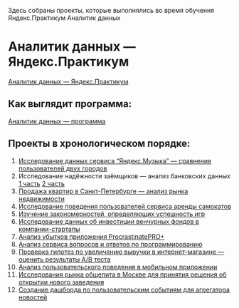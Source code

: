 Здесь собраны проекты, которые выполнялись во время обучения Яндекс.Практикум Аналитик данных

# Аналитик данных — Яндекс.Практикум
[Аналитик данных — Яндекс.Практикум](https://praktikum.yandex.ru/data-analyst/)


## Как выглядит программа:
[Аналитик данных — программа](https://code.s3.yandex.net/consult/programs/%D0%90%D0%BD%D0%B0%D0%BB%D0%B8%D1%82%D0%B8%D0%BA_%D0%B4%D0%B0%D0%BD%D0%BD%D1%8B%D1%85_%D0%BE%D1%82_%D0%AF%D0%BD%D0%B4%D0%B5%D0%BA%D1%81_%D0%9F%D1%80%D0%B0%D0%BA%D1%82%D0%B8%D0%BA%D1%83%D0%BC%D0%B0.pdf)


## Проекты в хронологическом порядке:

1. [Исследование данных сервиса “Яндекс.Музыка” — сравнение пользователей двух городов](https://github.com/PoleSpolkami/Projects-Yandex/blob/main/01%20Базовый%20Python/Яндекс.Музыка.ipynb)
2. Исследование надёжности заёмщиков — анализ банковских данных [1 часть](https://github.com/PoleSpolkami/Projects-Yandex/blob/main/02%20Предобработка%20данных/Исследование%20надежности%20заемщиков%201.ipynb) [2 часть](https://github.com/PoleSpolkami/Projects-Yandex/blob/main/02%20Предобработка%20данных/Исследование%20надежности%20заемщиков%202.ipynb)
3. [Продажа квартир в Санкт-Петербурге — анализ рынка недвижимости](https://github.com/PoleSpolkami/Projects-Yandex/blob/main/03%20Исследовательский%20анализ%20данных/Исследование%20объявлений%20о%20продаже%20квартир.ipynb)
4. [Исследование поведения пользователей сервиса аренды самокатов](https://github.com/PoleSpolkami/Projects-Yandex/blob/main/04%20Статистический%20анализ%20данных/Исследование%20данных%20о%20сервисе%20GoFast.ipynb)
5. [Изучение закономерностей, определяющих успешность игр](https://github.com/PoleSpolkami/Projects-Yandex/blob/main/05%20Сборный%20проект%20—%201/Исследование%20данных%20для%20интернет-магазина%20%22Стримчик%22.ipynb)
6. [Исследование данных об инвестиции венчурных фондов в компании-стартапы](https://github.com/PoleSpolkami/Projects-Yandex/blob/main/06%20Базовый%20SQL/SQL.ipynb)
7. [Анализ убытков приложения ProcrastinatePRO+](https://github.com/PoleSpolkami/Projects-Yandex/blob/main/07%20Анализ%20бизнес-показателей/Анализ%20убытков%20приложения%20ProcrastinatePRO%2B.ipynb)
8. [Анализ сервиса вопросов и ответов по программированию](https://github.com/PoleSpolkami/Projects-Yandex/blob/main/08%20Продвинутый%20SQL/SQL.ipynb)
9. [Проверка гипотез по увеличению выручки в интернет-магазине — оценить результаты A/B теста](https://github.com/PoleSpolkami/Projects-Yandex/blob/main/09%20Принятие%20решений%20в%20бизнесе/Принятие%20решений%20в%20бизнесе.ipynb)
10. [Анализ пользовательского поведения в мобильном приложении](https://github.com/PoleSpolkami/Projects-Yandex/blob/main/10%20Сборный%20проект%20—%202/Сборный%20проект%202.ipynb)
11. [Исследования рынка общепита в Москве для принятия решения об открытии нового заведения](https://github.com/PoleSpolkami/Projects-Yandex/blob/main/11%20Как%20рассказать%20историю%20с%20помощью%20данных%20(Визуализация%20данных)/Рынок%20заведений%20общественного%20питания%20Москвы.ipynb)
12. [Создание дашборда по пользовательским событиям для агрегатора новостей](https://github.com/PoleSpolkami/Projects-Yandex/blob/main/12%20Построение%20дашбордов%20в%20Tableau/Самостоятельный%20проект%20дашборды.ipynb)
